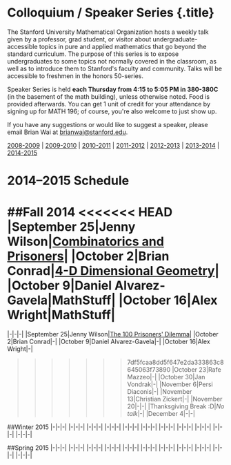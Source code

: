 # Colloquium / Speaker Series {.title}

The Stanford University Mathematical Organization hosts a weekly talk given by
a professor, grad student, or visitor about undergraduate-accessible topics in
pure and applied mathematics that go beyond the standard curriculum. The
purpose of this series is to expose undergraduates to some topics not normally
covered in the classroom, as well as to introduce them to Stanford's faculty
and community. Talks will be accessible to freshmen in the honors 50-series.

Speaker Series is held **each Thursday from 4:15 to 5:05 PM in 380-380C**
(in the basement of the math building), unless otherwise noted. Food is
provided afterwards. You can get 1 unit of credit for your attendance by
signing up for MATH 196; of course, you're also welcome to just show up.

If you have any suggestions or would like to suggest a speaker, please email
Brian Wai at brianwai@stanford.edu.

[2008-2009](/old/speakers/2009) | [2009-2010](/old/speakers/2010) | [2010-2011](/old/speakers/2011) | [2011-2012](/old/speakers/2012) | [2012-2013](/old/speakers/2013) | [2013-2014](_speakers_old.html) | [2014-2015](speakers.html)

# 2014&ndash;2015 Schedule

##Fall 2014
<<<<<<< HEAD
|September 25|Jenny Wilson|[Combinatorics and Prisoners](/pdfs/speakers/Sept25)|
|October 2|Brian Conrad|[4-D Dimensional Geometry](/pdfs/speakers/Oct2)|
|October 9|Daniel Alvarez-Gavela|MathStuff|
|October 16|Alex Wright|MathStuff|
=======
|-|-|-|
|September 25|Jenny Wilson|[The 100 Prisoners' Dilemma](/pdfs/speakers/Sept25.pdf)|
|October 2|Brian Conrad|-|
|October 9|Daniel Alvarez-Gavela|-|
|October 16|Alex Wright|-|
>>>>>>> 7df5fcaa8dd5f647e2da333863c8645063f73890
|October 23|Rafe Mazzeo|-|
|October 30|Jan Vondrak|-|
|November 6|Persi Diaconis|-|
|November 13|Christian Zickert|-|
|November 20|-|-|
|Thanksgiving Break  :D|*No talk*|-|
|December 4|-|-|

##Winter 2015
|-|-|-|
|-|-|-|
|-|-|-|
|-|-|-|
|-|-|-|
|-|-|-|
|-|-|-|
|-|-|-|
|-|-|-|
|-|-|-|
|-|-|-|

##Spring 2015
|-|-|-|
|-|-|-|
|-|-|-|
|-|-|-|
|-|-|-|
|-|-|-|
|-|-|-|
|-|-|-|
|-|-|-|
|-|-|-|
|-|-|-|



